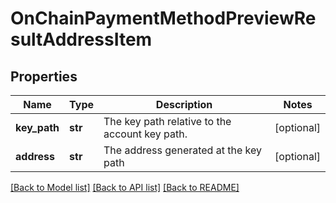 # OnChainPaymentMethodPreviewResultAddressItem

## Properties
Name | Type | Description | Notes
------------ | ------------- | ------------- | -------------
**key_path** | **str** | The key path relative to the account key path. | [optional] 
**address** | **str** | The address generated at the key path | [optional] 

[[Back to Model list]](../README.md#documentation-for-models) [[Back to API list]](../README.md#documentation-for-api-endpoints) [[Back to README]](../README.md)

